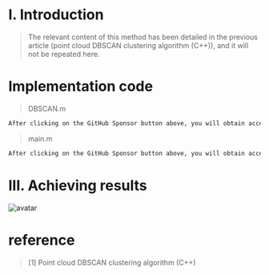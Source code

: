 #  I. Introduction 

>  The relevant content of this method has been detailed in the previous article (point cloud DBSCAN clustering algorithm (C++)), and it will not be repeated here. 

#  Implementation code 

>  DBSCAN.m 

 ```python  
After clicking on the GitHub Sponsor button above, you will obtain access permissions to my private code repository ( https://github.com/slowlon/my_code_bar ) to view this blog code. By searching the code number of this blog, you can find the code you need, code number is: 2024020309574051053
 ```  
>  main.m 

 ```python  
After clicking on the GitHub Sponsor button above, you will obtain access permissions to my private code repository ( https://github.com/slowlon/my_code_bar ) to view this blog code. By searching the code number of this blog, you can find the code you need, code number is: 2024020309574051053
 ```  
#  III. Achieving results 

![avatar]( 1e84a5fbfc9b47d09641d650125b4dd3.png) 

#  reference 

>  [1] Point cloud DBSCAN clustering algorithm (C++) 

